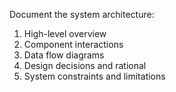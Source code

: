Document the system architecture:
1. High-level overview
2. Component interactions
3. Data flow diagrams
4. Design decisions and rational
5. System constraints and limitations